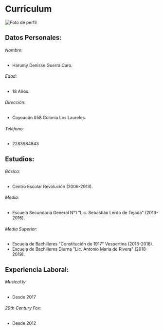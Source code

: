 # Curriculum
 ![Foto de perfil](https://github.com/settings/profile)

## Datos Personales:
  ###### Nombre:
  * Harumy Denisse Guerra Caro.
  ###### Edad:
  * 18 Años.
  ###### Dirección:
  * Coyoacán #58 Colonia Los Laureles.
  ###### Teléfono:
  * 2283984843
 ## Estudios:
  ###### Básica:
  * Centro Escolar Revolución (2006-2013).
  ###### Media:
  * Escuela Secundaria General N°1 "Lic. Sebastián Lerdo de Tejada" (2013-2016).
  ###### Media Superior:
  * Escuela de Bachilleres "Constitución de 1917" Vespertina (2016-2018).
  * Escuela de Bachilleres Diurna "Lic. Antonio Maria de Rivera" (2018-2019).
 ## Experiencia Laboral:
  ###### Musical.ly
  * Desde 2017
  ###### 20th Century Fox:
  * Desde 2012
  
